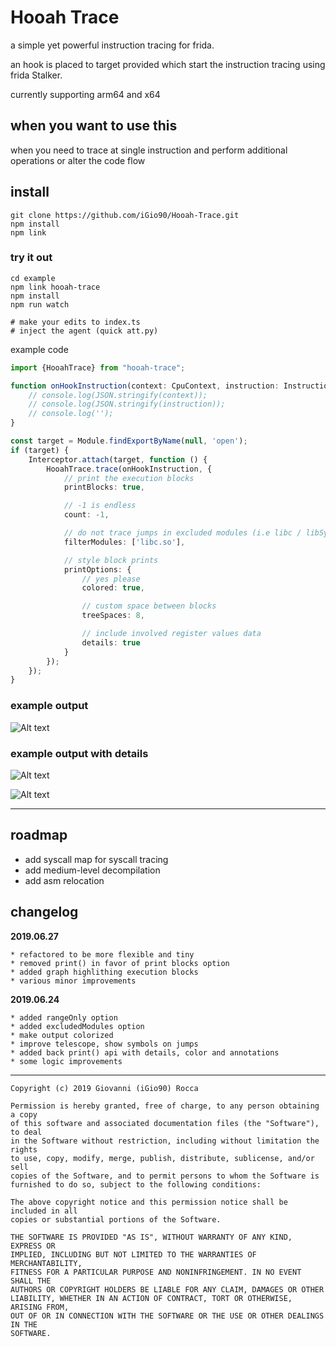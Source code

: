 # Hooah Trace

a simple yet powerful instruction tracing for frida.

an hook is placed to target provided which start the instruction tracing using frida Stalker.

currently supporting arm64 and x64

## when you want to use this
when you need to trace at single instruction and perform additional operations or alter the code flow


## install

```$xslt
git clone https://github.com/iGio90/Hooah-Trace.git
npm install
npm link
```

### try it out
```$xslt
cd example
npm link hooah-trace
npm install
npm run watch

# make your edits to index.ts
# inject the agent (quick att.py)
```

example code
```typescript
import {HooahTrace} from "hooah-trace";

function onHookInstruction(context: CpuContext, instruction: Instruction) {
    // console.log(JSON.stringify(context));
    // console.log(JSON.stringify(instruction));
    // console.log('');
}

const target = Module.findExportByName(null, 'open');
if (target) {
    Interceptor.attach(target, function () {
        HooahTrace.trace(onHookInstruction, {
            // print the execution blocks
            printBlocks: true,

            // -1 is endless
            count: -1,

            // do not trace jumps in excluded modules (i.e libc / libSystem)
            filterModules: ['libc.so'],

            // style block prints
            printOptions: {
                // yes please
                colored: true,

                // custom space between blocks
                treeSpaces: 8,

                // include involved register values data
                details: true
            }
        });
    });
}
```

### example output
![Alt text](https://i.ibb.co/f0ghyFm/3.png "HooahTrace 3")

### example output with details
![Alt text](https://i.ibb.co/z6FWC9p/1.png "HooahTrace 1")

![Alt text](https://i.ibb.co/PW3K41S/2.png "HooahTrace 2")


---
## roadmap
* add syscall map for syscall tracing
* add medium-level decompilation
* add asm relocation

## changelog

**2019.06.27**
```
* refactored to be more flexible and tiny
* removed print() in favor of print blocks option
* added graph highlithing execution blocks
* various minor improvements
```
**2019.06.24**
```
* added rangeOnly option
* added excludedModules option
* make output colorized
* improve telescope, show symbols on jumps
* added back print() api with details, color and annotations
* some logic improvements
```

---

```
Copyright (c) 2019 Giovanni (iGio90) Rocca

Permission is hereby granted, free of charge, to any person obtaining a copy
of this software and associated documentation files (the "Software"), to deal
in the Software without restriction, including without limitation the rights
to use, copy, modify, merge, publish, distribute, sublicense, and/or sell
copies of the Software, and to permit persons to whom the Software is
furnished to do so, subject to the following conditions:

The above copyright notice and this permission notice shall be included in all
copies or substantial portions of the Software.

THE SOFTWARE IS PROVIDED "AS IS", WITHOUT WARRANTY OF ANY KIND, EXPRESS OR
IMPLIED, INCLUDING BUT NOT LIMITED TO THE WARRANTIES OF MERCHANTABILITY,
FITNESS FOR A PARTICULAR PURPOSE AND NONINFRINGEMENT. IN NO EVENT SHALL THE
AUTHORS OR COPYRIGHT HOLDERS BE LIABLE FOR ANY CLAIM, DAMAGES OR OTHER
LIABILITY, WHETHER IN AN ACTION OF CONTRACT, TORT OR OTHERWISE, ARISING FROM,
OUT OF OR IN CONNECTION WITH THE SOFTWARE OR THE USE OR OTHER DEALINGS IN THE
SOFTWARE.
```